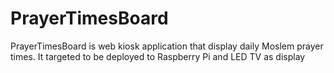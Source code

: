# PrayerTimesBoard
PrayerTimesBoard is web kiosk application that display daily Moslem prayer times. It targeted to be deployed to Raspberry Pi and LED TV as display
